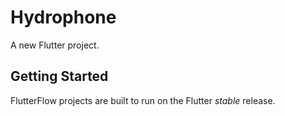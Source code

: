 # Hydrophone

A new Flutter project.

## Getting Started

FlutterFlow projects are built to run on the Flutter _stable_ release.
